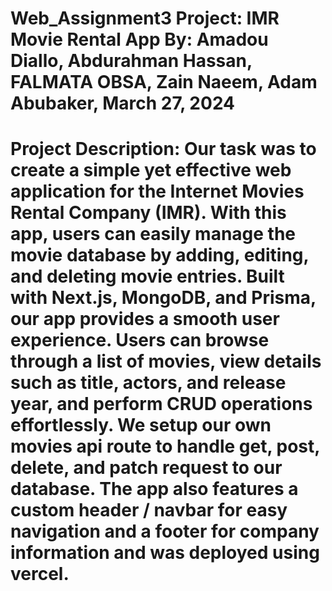 # Web_Assignment3 Project: IMR Movie Rental App By: Amadou Diallo, Abdurahman Hassan, FALMATA OBSA, Zain Naeem, Adam Abubaker, March 27, 2024

# Project Description: Our task was to create a simple yet effective web application for the Internet Movies Rental Company (IMR). With this app, users can easily manage the movie database by adding, editing, and deleting movie entries. Built with Next.js, MongoDB, and Prisma, our app provides a smooth user experience. Users can browse through a list of movies, view details such as title, actors, and release year, and perform CRUD operations effortlessly. We setup our own movies api route to handle get, post, delete, and patch request to our database. The app also features a custom  header / navbar for easy navigation and a footer for company information and was deployed using vercel. 

